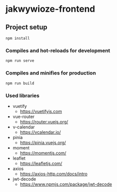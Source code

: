 # jakwywioze-frontend

## Project setup
```
npm install
```

### Compiles and hot-reloads for development
```
npm run serve
```

### Compiles and minifies for production
```
npm run build
```

### Used libraries
- vuetify
  - https://vuetifyjs.com
- vue-router
  - https://router.vuejs.org/
- v-calendar
  - https://vcalendar.io/
- pinia
  - https://pinia.vuejs.org/
- moment
  - https://momentjs.com/
- leaflet
  - https://leafletjs.com/
- axios
  - https://axios-http.com/docs/intro
- jwt-decode
  - https://www.npmjs.com/package/jwt-decode